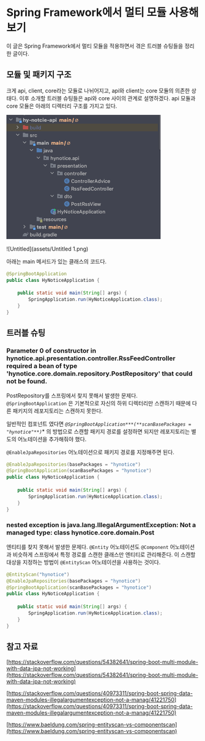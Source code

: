 # Spring Framework에서 멀티 모듈 사용해보기

이 글은 Spring Framework에서 멀티 모듈을 적용하면서 겪은 트러블 슈팅들을 정리한 글이다.

## 모듈 및 패키지 구조

크게 api, client, core라는 모듈로 나뉘어지고, api와 client는 core 모듈의 의존한 상태다. 이후 소개할 트러블 슈팅들은 api와 core 사이의 관계로 설명하겠다. api 모듈과 core 모듈은 아래의 디렉터리 구조를 가지고 있다.

![Untitled](assets/Untitled-4552347.png)

![Untitled](assets/Untitled 1.png)

아래는 main 메서드가 있는 클래스의 코드다.

```java
@SpringBootApplication
public class HyNoticeApplication {

    public static void main(String[] args) {
        SpringApplication.run(HyNoticeApplication.class);
    }
}
```

## 트러블 슈팅

### Parameter 0 of constructor in hynotice.api.presentation.controller.RssFeedController required a bean of type 'hynotice.core.domain.repository.PostRepository' that could not be found.

PostRepository를 스프링에서 찾지 못해서 발생한 문제다. `@SpringBootApplication` 은 기본적으로 자신의 하위 디렉터리만 스캔하기 때문에 다른 패키지의 레포지토리는 스캔하지 못한다.

일반적인 컴포넌트 였다면 *`@SpringBootApplication***(**scanBasePackages = "hynotice"**)`** 의 방법으로 스캔할 패키지 경로를 설정하면 되지만 레포지토리는 별도의 어노테이션을 추가해줘야 했다.

`@EnableJpaRepositories` 어노테이션으로 패키지 경로를 지정해주면 된다.

```java
@EnableJpaRepositories(basePackages = "hynotice")
@SpringBootApplication(scanBasePackages = "hynotice")
public class HyNoticeApplication {

    public static void main(String[] args) {
        SpringApplication.run(HyNoticeApplication.class);
    }
}
```

### nested exception is java.lang.IllegalArgumentException: Not a managed type: class hynotice.core.domain.Post

엔티티를 찾지 못해서 발생한 문제다. `@Entity` 어노테이션도 `@Component` 어노테이션과 비슷하게 스프링에서 특정 경로를 스캔한 클래스만 엔티티로 관리해준다. 이 스캔할 대상을 지정하는 방법이 `@EntityScan` 어노테이션을 사용하는 것이다.

```java
@EntityScan("hynotice")
@EnableJpaRepositories(basePackages = "hynotice")
@SpringBootApplication(scanBasePackages = "hynotice")
public class HyNoticeApplication {

    public static void main(String[] args) {
        SpringApplication.run(HyNoticeApplication.class);
    }
}
```

## 참고 자료

[https://stackoverflow.com/questions/54382641/spring-boot-multi-module-with-data-jpa-not-working](https://stackoverflow.com/questions/54382641/spring-boot-multi-module-with-data-jpa-not-working)

[https://stackoverflow.com/questions/40973311/spring-boot-spring-data-maven-modules-illegalargumentexception-not-a-manag/41221750](https://stackoverflow.com/questions/40973311/spring-boot-spring-data-maven-modules-illegalargumentexception-not-a-manag/41221750)

[https://www.baeldung.com/spring-entityscan-vs-componentscan](https://www.baeldung.com/spring-entityscan-vs-componentscan)
